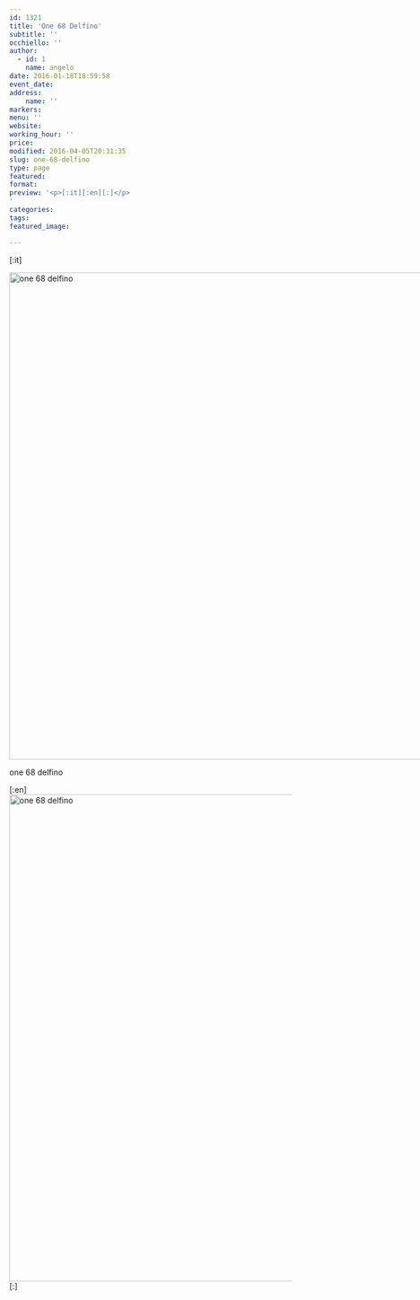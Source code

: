 ```yaml
---
id: 1321
title: 'One 68 Delfino'
subtitle: ''
occhiello: ''
author:
  - id: 1
    name: angelo
date: 2016-01-18T18:59:58
event_date: 
address:
    name: ''
markers:
menu: ''
website: 
working_hour: ''
price: 
modified: 2016-04-05T20:31:35
slug: one-68-delfino
type: page
featured: 
format: 
preview: '<p>[:it][:en][:]</p>
'
categories: 
tags: 
featured_image: 

---
```


<p>[:it]<div id="attachment_1332" style="width: 1066px" class="wp-caption alignnone"><img aria-describedby="caption-attachment-1332" decoding="async" loading="lazy" class="size-full wp-image-1332" src="http://www.stationmarketing.net/www.centroportefinestre.com/wp-content/uploads/2016/01/one-68.png" alt="one 68 delfino" width="1056" height="868" srcset="https://www.centroportefinestre.com/wp-content/uploads/2016/01/one-68.png 1056w, https://www.centroportefinestre.com/wp-content/uploads/2016/01/one-68-300x247.png 300w, https://www.centroportefinestre.com/wp-content/uploads/2016/01/one-68-1024x842.png 1024w, https://www.centroportefinestre.com/wp-content/uploads/2016/01/one-68-500x411.png 500w, https://www.centroportefinestre.com/wp-content/uploads/2016/01/one-68-340x279.png 340w, https://www.centroportefinestre.com/wp-content/uploads/2016/01/one-68-400x329.png 400w, https://www.centroportefinestre.com/wp-content/uploads/2016/01/one-68-60x49.png 60w" sizes="(max-width: 1056px) 100vw, 1056px" /><p id="caption-attachment-1332" class="wp-caption-text">one 68 delfino</p></div>[:en]<img decoding="async" loading="lazy" class="size-full wp-image-1332" src="http://www.stationmarketing.net/www.centroportefinestre.com/wp-content/uploads/2016/01/one-68.png" alt="one 68 delfino" width="1056" height="868" srcset="https://www.centroportefinestre.com/wp-content/uploads/2016/01/one-68.png 1056w, https://www.centroportefinestre.com/wp-content/uploads/2016/01/one-68-300x247.png 300w, https://www.centroportefinestre.com/wp-content/uploads/2016/01/one-68-1024x842.png 1024w, https://www.centroportefinestre.com/wp-content/uploads/2016/01/one-68-500x411.png 500w, https://www.centroportefinestre.com/wp-content/uploads/2016/01/one-68-340x279.png 340w, https://www.centroportefinestre.com/wp-content/uploads/2016/01/one-68-400x329.png 400w, https://www.centroportefinestre.com/wp-content/uploads/2016/01/one-68-60x49.png 60w" sizes="(max-width: 1056px) 100vw, 1056px" />[:]</p>

